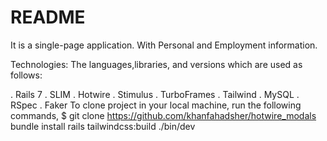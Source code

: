 # README

It is a single-page application. With Personal and Employment information.

Technologies:
The languages,libraries, and versions which are used as follows:

. Rails 7
. SLIM
. Hotwire
. Stimulus
. TurboFrames
. Tailwind
. MySQL
. RSpec
. Faker
To clone project in your local machine, run the following commands,
$ git clone https://github.com/khanfahadsher/hotwire_modals
bundle install
rails tailwindcss:build
./bin/dev
